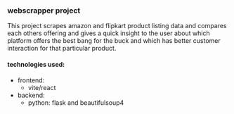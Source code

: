 ### webscrapper project
This project scrapes amazon and flipkart product listing data and compares each others offering and gives a quick insight to the user about which platform offers the best bang 
for the buck and which has better customer interaction for that particular product.

#### technologies used:
- frontend:
    - vite/react
- backend:
    - python: flask and beautifulsoup4
